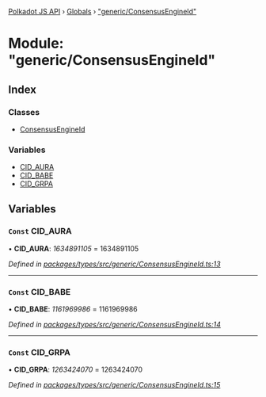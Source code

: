 [Polkadot JS API](../README.md) › [Globals](../globals.md) › ["generic/ConsensusEngineId"](_generic_consensusengineid_.md)

# Module: "generic/ConsensusEngineId"

## Index

### Classes

* [ConsensusEngineId](../classes/_generic_consensusengineid_.consensusengineid.md)

### Variables

* [CID_AURA](_generic_consensusengineid_.md#const-cid_aura)
* [CID_BABE](_generic_consensusengineid_.md#const-cid_babe)
* [CID_GRPA](_generic_consensusengineid_.md#const-cid_grpa)

## Variables

### `Const` CID_AURA

• **CID_AURA**: *1634891105* = 1634891105

*Defined in [packages/types/src/generic/ConsensusEngineId.ts:13](https://github.com/polkadot-js/api/blob/8c011cdc86/packages/types/src/generic/ConsensusEngineId.ts#L13)*

___

### `Const` CID_BABE

• **CID_BABE**: *1161969986* = 1161969986

*Defined in [packages/types/src/generic/ConsensusEngineId.ts:14](https://github.com/polkadot-js/api/blob/8c011cdc86/packages/types/src/generic/ConsensusEngineId.ts#L14)*

___

### `Const` CID_GRPA

• **CID_GRPA**: *1263424070* = 1263424070

*Defined in [packages/types/src/generic/ConsensusEngineId.ts:15](https://github.com/polkadot-js/api/blob/8c011cdc86/packages/types/src/generic/ConsensusEngineId.ts#L15)*
